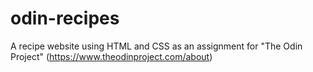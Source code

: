 # odin-recipes

A recipe website using HTML and CSS as an assignment for "The Odin Project" (https://www.theodinproject.com/about)

